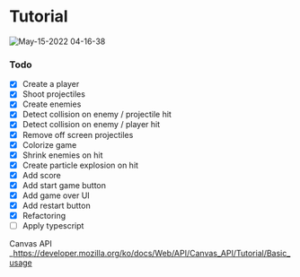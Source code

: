# Tutorial

![May-15-2022 04-16-38](https://user-images.githubusercontent.com/42988225/168445904-15d124ad-072f-4e0c-8420-1f726a97c92d.gif)

### Todo

- [x] Create a player
- [x] Shoot projectiles
- [x] Create enemies
- [x] Detect collision on enemy / projectile hit
- [x] Detect collision on enemy / player hit
- [x] Remove off screen projectiles
- [x] Colorize game
- [x] Shrink enemies on hit
- [x] Create particle explosion on hit
- [x] Add score
- [x] Add start game button
- [x] Add game over UI
- [x] Add restart button
- [x] Refactoring
- [ ] Apply typescript

Canvas API \_https://developer.mozilla.org/ko/docs/Web/API/Canvas_API/Tutorial/Basic_usage
